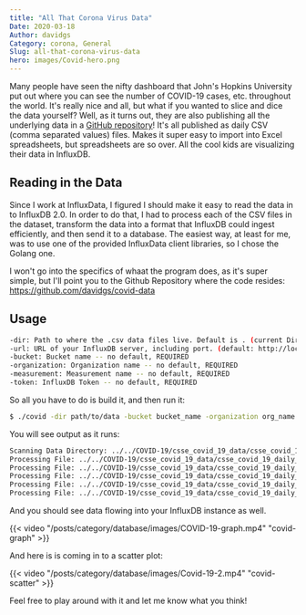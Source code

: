 ```yaml
---
title: "All That Corona Virus Data"
Date: 2020-03-18
Author: davidgs
Category: corona, General
Slug: all-that-corona-virus-data
hero: images/Covid-hero.png
---
```


Many people have seen the nifty dashboard that John's Hopkins University put out where you can see the number of COVID-19 cases, etc. throughout the world. It's really nice and all, but what if you wanted to slice and dice the data yourself? Well, as it turns out, they are also publishing all the underlying data in a [GitHub repository](https://github.com/CSSEGISandData/COVID-19)! It's all published as daily CSV (comma separated values) files. Makes it super easy to import into Excel spreadsheets, but spreadsheets are so over. All the cool kids are visualizing their data in InfluxDB.

## Reading in the Data

Since I work at InfluxData, I figured I should make it easy to read the data in to InfluxDB 2.0. In order to do that, I had to process each of the CSV files in the dataset, transform the data into a format that InfluxDB could ingest efficiently, and then send it to a database. The easiest way, at least for me, was to use one of the provided InfluxData client libraries, so I chose the Golang one.

I won't go into the specifics of whaat the program does, as it's super simple, but I'll point you to the Github Repository where the code resides: <https://github.com/davidgs/covid-data>

## Usage

```bash
-dir: Path to where the .csv data files live. Default is . (current Directory)
-url: URL of your InfluxDB server, including port. (default: http://localhos:9999)
-bucket: Bucket name -- no default, REQUIRED
-organization: Organization name -- no default, REQUIRED
-measurement: Measurement name -- no default, REQUIRED
-token: InfluxDB Token -- no default, REQUIRED
```

So all you have to do is build it, and then run it:

```bash
$ ./covid -dir path/to/data -bucket bucket_name -organization org_name -measurement measure_name -url http://your.server.com:9999 -token yourToken
```

You will see output as it runs:

```bash
Scanning Data Directory: ../../COVID-19/csse_covid_19_data/csse_covid_19_daily_reports
Processing File: ../../COVID-19/csse_covid_19_data/csse_covid_19_daily_reports/01-22-2020.csv
Processing File: ../../COVID-19/csse_covid_19_data/csse_covid_19_daily_reports/01-23-2020.csv
Processing File: ../../COVID-19/csse_covid_19_data/csse_covid_19_daily_reports/01-24-2020.csv
Processing File: ../../COVID-19/csse_covid_19_data/csse_covid_19_daily_reports/01-25-2020.csv
Processing File: ../../COVID-19/csse_covid_19_data/csse_covid_19_daily_reports/01-26-2020.csv
```

And you should see data flowing into your InfluxDB instance as well.

{{< video "/posts/category/database/images/COVID-19-graph.mp4" "covid-graph" >}}


And here is is coming in to a scatter plot:


{{< video "/posts/category/database/images/Covid-19-2.mp4" "covid-scatter" >}}

Feel free to play around with it and let me know what you think!
